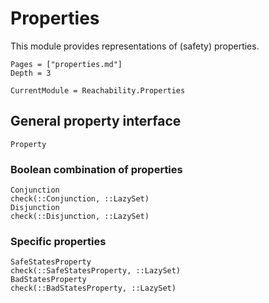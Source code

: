 # Properties

This module provides representations of (safety) properties.

```@contents
Pages = ["properties.md"]
Depth = 3
```

```@meta
CurrentModule = Reachability.Properties
```

## General property interface

```@docs
Property
```

### Boolean combination of properties

```@docs
Conjunction
check(::Conjunction, ::LazySet)
Disjunction
check(::Disjunction, ::LazySet)
```

### Specific properties


```@docs
SafeStatesProperty
check(::SafeStatesProperty, ::LazySet)
BadStatesProperty
check(::BadStatesProperty, ::LazySet)
```
